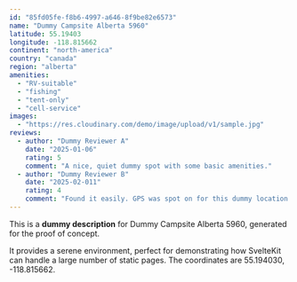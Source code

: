 ```yaml
---
id: "85fd05fe-f8b6-4997-a646-8f9be82e6573"
name: "Dummy Campsite Alberta 5960"
latitude: 55.19403
longitude: -118.815662
continent: "north-america"
country: "canada"
region: "alberta"
amenities:
  - "RV-suitable"
  - "fishing"
  - "tent-only"
  - "cell-service"
images:
  - "https://res.cloudinary.com/demo/image/upload/v1/sample.jpg"
reviews:
  - author: "Dummy Reviewer A"
    date: "2025-01-06"
    rating: 5
    comment: "A nice, quiet dummy spot with some basic amenities."
  - author: "Dummy Reviewer B"
    date: "2025-02-011"
    rating: 4
    comment: "Found it easily. GPS was spot on for this dummy location."
---
```


This is a **dummy description** for Dummy Campsite Alberta 5960, generated for the proof of concept.

It provides a serene environment, perfect for demonstrating how SvelteKit can handle a large number of static pages. The coordinates are 55.194030, -118.815662.
